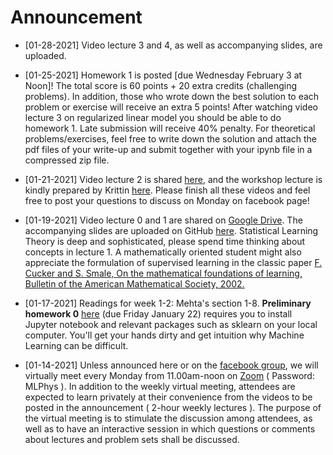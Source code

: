 # Announcement
* [01-28-2021] Video lecture 3 and 4, as well as accompanying slides, are uploaded. 

* [01-25-2021] Homework 1 is posted [due Wednesday February 3 at Noon]! The total score is 60 points + 20 extra credits (challenging problems). In addition, those who wrote down the best solution to each problem or exercise will receive an extra 5 points! After watching video lecture 3 on regularized linear model you should be able to do homework 1.  Late submission will receive 40% penalty. For theoretical problems/exercises, feel free to write down the solution and attach the pdf files of your write-up and submit together with your ipynb file in a compressed zip file. 

* [01-21-2021] Video lecture 2 is shared [here](https://drive.google.com/drive/folders/1urRjPvKjLZU3QgEDolsQIoC2gssWHB3j?usp=sharing), and the workshop lecture is kindly prepared by Krittin [here](https://drive.google.com/drive/folders/1D72xllKe4zZxsA72R7srdMr6NTIt2xgx?usp=sharing). Please finish all these videos and feel free to post your questions to discuss on Monday on facebook page! 

* [01-19-2021] Video lecture 0 and 1 are shared on [Google Drive](https://drive.google.com/drive/folders/1urRjPvKjLZU3QgEDolsQIoC2gssWHB3j?usp=sharing). The accompanying slides are uploaded on GitHub [here](https://github.com/TChotibut/ml-for-physical-scientists/tree/main/Lecture%20Notes). Statistical Learning Theory is deep and sophisticated, please spend time thinking about concepts in lecture 1. A mathematically oriented student might also appreciate the formulation of supervised learning in the classic paper [F. Cucker and S. Smale, On the mathematical foundations of learning, Bulletin of the American Mathematical Society, 2002.](https://github.com/TChotibut/ml-for-physical-scientists/blob/main/Reading%20Materials/Week1_Cucker_Smale_Mathematical%20Foundations%20of%20Learning.pdf)

* [01-17-2021] Readings for week 1-2: Mehta's section 1-8.  **Preliminary homework 0** [here](https://github.com/sinonkt/ml-for-physical-scientists/blob/main/Homework/HW0_ML%20can%20be%20difficult.ipynb) (due Friday January 22) requires you to install Jupyter notebook and relevant packages such as sklearn on your local computer.  You'll get your hands dirty and get intuition why Machine Learning can be difficult. 

* [01-14-2021] Unless announced here or on the [facebook group](https://www.facebook.com/groups/1033694817095022), we will virtually meet every Monday from 11.00am-noon on [Zoom](https://chula.zoom.us/j/5943943895?pwd=dmpxc3NBMXFPam1FeGtTY2tsdm95UT09) ( Password: MLPhys ). In addition to the weekly virtual meeting, attendees are expected to learn privately at their convenience from the videos to be posted in the announcement ( 2-hour weekly lectures ). The purpose of the virtual meeting is to stimulate the discussion among attendees, as well as to have an interactive session in which questions or comments about lectures and problem sets shall be discussed.
